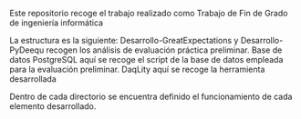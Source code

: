 Este repositorio recoge el trabajo realizado como Trabajo de Fin de Grado de ingeniería informática

La estructura es la siguiente:
Desarrollo-GreatExpectations y Desarrollo-PyDeequ recogen los análisis de evaluación práctica preliminar.
Base de datos PostgreSQL aquí se recoge el script de la base de datos empleada para la evaluación preliminar.
DaqLity aquí se recoge la herramienta desarrollada

Dentro de cada directorio se encuentra definido el funcionamiento de cada elemento desarrollado.
